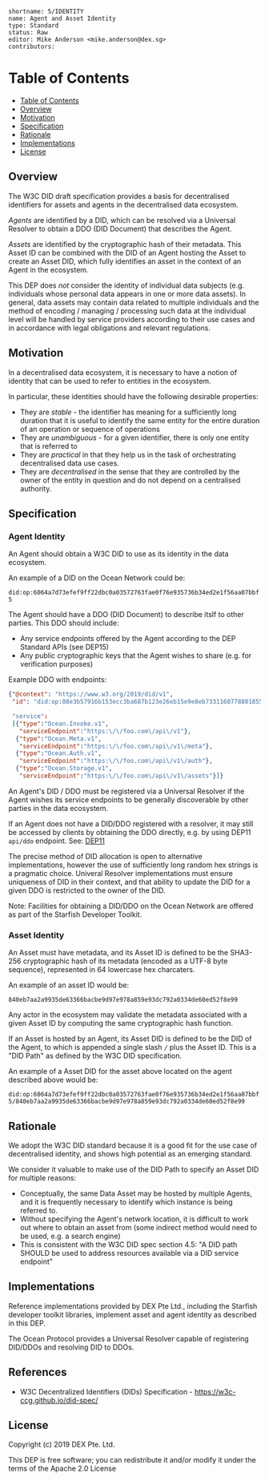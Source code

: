 ```
shortname: 5/IDENTITY
name: Agent and Asset Identity
type: Standard
status: Raw
editor: Mike Anderson <mike.anderson@dex.sg>
contributors: 
```

Table of Contents
=================

   * [Table of Contents](#table-of-contents)
   * [Overview](#overview)
   * [Motivation](#motivation)
   * [Specification](#specification)
   * [Rationale](#rationale)
   * [Implementations](#implementations)
   * [License](#license)

## Overview

The W3C DID draft specification provides a basis for decentralised identifiers for 
assets and agents in the decentralised data ecosystem.

*Agents* are identified by a DID, which can be resolved via a Universal Resolver to obtain a DDO 
(DID Document) that describes the Agent.

*Assets* are identified by the cryptographic hash of their metadata. This Asset ID can be combined 
with the DID of an Agent hosting the Asset to create an Asset DID, which fully identifies an
asset in the context of an Agent in the ecosystem.

This DEP does *not* consider the identity of individual data subjects (e.g. individuals whose
personal data appears in one or more data assets). In general, data assets may contain
data related to multiple individuals and the method of encoding / managing / processing such 
data at the individual level will be handled by service providers according to their use cases
and in accordance with legal obligations and relevant regulations.

## Motivation

In a decentralised data ecosystem, it is necessary to have a notion of identity that can be used to 
refer to entities in the ecosystem. 

In particular, these identities should have the following desirable properties:

- They are *stable* - the identifier has meaning for a sufficiently long duration that it is useful to
identify the same entity for the entire duration of an operation or sequence of operations
- They are *unambiguous* - for a given identifier, there is only one entity that is referred to
- They are *practical* in that they help us in the task of orchestrating decentralised data use cases.
- They are *decentralised* in the sense that they are controlled by the owner of the entity in question
and do not depend on a centralised authority.

## Specification

### Agent Identity

An Agent should obtain a W3C DID to use as its identity in the data ecosystem.

An example of a DID on the Ocean Network could be:

`did:op:6064a7d73efef9ff22dbc0a03572763fae0f76e935736b34ed2e1f56aa07bbf5`

The Agent should have a DDO (DID Document) to describe itslf to other parties. This DDO should include:

- Any service endpoints offered by the Agent according to the DEP Standard APIs (see DEP15)
- Any public cryptographic keys that the Agent wishes to share (e.g. for verification purposes)

Example DDO with endpoints:

```json
{"@context": "https://www.w3.org/2019/did/v1",
 "id": "did:op:08e3b57916b153ecc3ba687b123e26eb15e9e8eb73311607788018559ec354c7"

 "service":
 [{"type":"Ocean.Invoke.v1",
   "serviceEndpoint":"https:\/\/foo.com\/api\/v1"},
  {"type":"Ocean.Meta.v1",
   "serviceEndpoint":"https:\/\/foo.com\/api\/v1\/meta"},
  {"type":"Ocean.Auth.v1",
   "serviceEndpoint":"https:\/\/foo.com\/api\/v1\/auth"},
  {"type":"Ocean.Storage.v1",
   "serviceEndpoint":"https:\/\/foo.com\/api\/v1\/assets"}]}
```

An Agent's DID / DDO must be registered via a Universal Resolver if the Agent wishes its service 
endpoints to be generally discoverable by other parties in the data ecosystem.

If an Agent does not have a DID/DDO registered with a resolver, it may still be accessed by clients
by obtaining the DDO directly, e.g. by using DEP11 `api/ddo` endpoint. See: [DEP11](../11)

The precise method of DID allocation is open to alternative implementations, however the use
of sufficiently long random hex strings is a pragmatic choice. Univeral Resolver implementations 
must ensure uniqueness of DID in their context, and that ability to update the DID for a given DDO
is restricted to the owner of the DID.

Note: Facilities for obtaining a DID/DDO on the Ocean Network are offered as part of the Starfish 
Developer Toolkit.

### Asset Identity

An Asset must have metadata, and its Asset ID is defined to be the SHA3-256 cryptographic hash of 
its metadata (encoded as a UTF-8 byte sequence), represented in 64 lowercase hex charcaters. 

An example of an asset ID would be:

`840eb7aa2a9935de63366bacbe9d97e978a859e93dc792a0334de60ed52f8e99`

Any actor in the ecosystem may validate the metadata associated with a given Asset ID by computing 
the same cryptographic hash function.

If an Asset is hosted by an Agent, its Asset DID is defined to be the DID of the Agent, to 
which is appended a single slash `/` plus the Asset ID. This is a "DID Path" as defined by the
W3C DID specification.

An example of a Asset DID for the asset above located on the agent described above would be:

`did:op:6064a7d73efef9ff22dbc0a03572763fae0f76e935736b34ed2e1f56aa07bbf5/840eb7aa2a9935de63366bacbe9d97e978a859e93dc792a0334de60ed52f8e99`

## Rationale

We adopt the W3C DID standard because it is a good fit for the use case of decentralised identity, and
shows high potential as an emerging standard.

We consider it valuable to make use of the DID Path to specify an Asset DID for multiple reasons:
- Conceptually, the same Data Asset may be hosted by multiple Agents, and it is frequently 
necessary to identify which instance is being referred to. 
- Without specifying the Agent's network location, it is difficult to work out where to obtain an asset from 
(some indirect method would need to be used, e.g. a search engine)
- This is consistent with the W3C DID spec section 4.5: "A DID path SHOULD be used to address resources 
available via a DID service endpoint"

## Implementations

Reference implementations provided by DEX Pte Ltd., including the Starfish developer toolkit libraries,
implement asset and agent identity as described in this DEP.

The Ocean Protocol provides a Universal Resolver capable of registering DID/DDOs and resolving 
DID to DDOs.

## References

* W3C Decentralized Identifiers (DIDs) Specification - https://w3c-ccg.github.io/did-spec/

## License

Copyright (c) 2019 DEX Pte. Ltd.

This DEP is free software; you can redistribute it and/or modify it under the terms of the Apache 2.0 License
